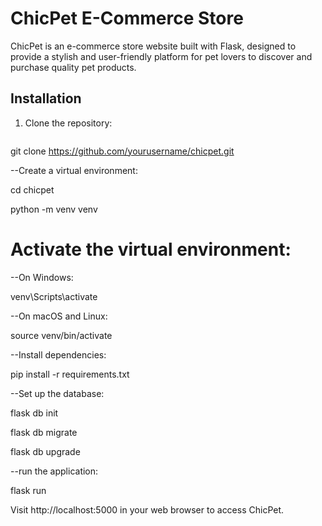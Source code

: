 # ChicPet E-Commerce Store

ChicPet is an e-commerce store website built with Flask, designed to provide a stylish and user-friendly platform for pet lovers to discover and purchase quality pet products.


## Installation

1. Clone the repository:
   ```bash
git clone https://github.com/yourusername/chicpet.git

--Create a virtual environment:

cd chicpet

python -m venv venv

# Activate the virtual environment:


--On Windows:

venv\Scripts\activate


--On macOS and Linux:

source venv/bin/activate



--Install dependencies:

pip install -r requirements.txt


--Set up the database:

flask db init

flask db migrate

flask db upgrade


--run the application:

flask run

Visit http://localhost:5000 in your web browser to access ChicPet.
